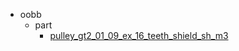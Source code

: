 * oobb
  * part
    * [pulley_gt2_01_09_ex_16_teeth_shield_sh_m3](oobb/part/pulley_gt2_01_09_ex_16_teeth_shield_sh_m3)
